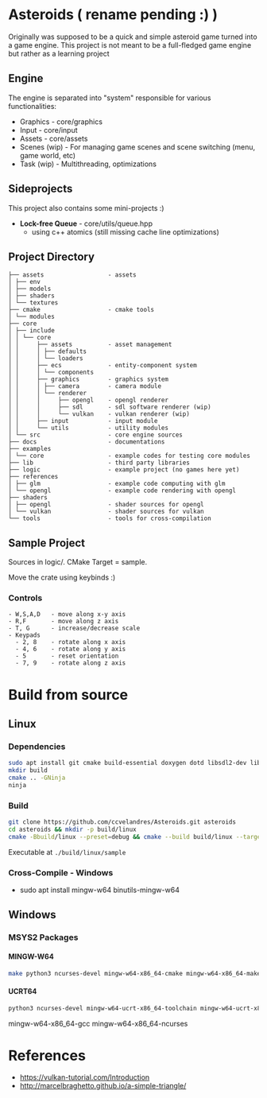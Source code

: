 # Asteroids ( rename pending :) )

Originally was supposed to be a quick and simple asteroid game turned into a game engine. This project is not meant to be a full-fledged game engine but rather as a learning project

## Engine

The engine is separated into "system" responsible for various functionalities:
- Graphics - core/graphics
- Input - core/input
- Assets - core/assets
- Scenes (wip) - For managing game scenes and scene switching (menu, game world, etc)
- Task (wip) - Multithreading, optimizations

## Sideprojects

This project also contains some mini-projects :)
- **Lock-free Queue** - core/utils/queue.hpp
  - using c++ atomics (still missing cache line optimizations)

## Project Directory

```.
├── assets                  - assets
│ ├── env
│ ├── models
│ ├── shaders
│ └── textures
├── cmake                   - cmake tools
│ └── modules
├── core
│ ├── include
│ │ └── core
│ │     ├── assets          - asset management 
│ │     │ ├── defaults
│ │     │ └── loaders
│ │     ├── ecs             - entity-component system
│ │     │ └── components
│ │     ├── graphics        - graphics system
│ │     │ ├── camera        - camera module
│ │     │ └── renderer
│ │     │     ├── opengl    - opengl renderer
│ │     │     ├── sdl       - sdl software renderer (wip)
│ │     │     └── vulkan    - vulkan renderer (wip)
│ │     ├── input           - input module
│ │     └── utils           - utility modules
│ └── src                   - core engine sources
├── docs                    - documentations
├── examples
│ └── core                  - example codes for testing core modules
├── lib                     - third party libraries
├── logic                   - example project (no games here yet)
├── references
│ ├── glm                   - example code computing with glm
│ └── opengl                - example code rendering with opengl 
├── shaders
│ ├── opengl                - shader sources for opengl
│ └── vulkan                - shader sources for vulkan
└── tools                   - tools for cross-compilation
```
## Sample Project

Sources in logic/. CMake Target = sample.

Move the crate using keybinds :)

### Controls

```
- W,S,A,D   - move along x-y axis
- R,F       - move along z axis
- T, G      - increase/decrease scale
- Keypads
  - 2, 8    - rotate along x axis
  - 4, 6    - rotate along y axis
  - 5       - reset orientation
  - 7, 9    - rotate along z axis
```

# Build from source
## Linux

### Dependencies

```bash
sudo apt install git cmake build-essential doxygen dotd libsdl2-dev libsdl2-gfx-dev libsdl2-image-dev libvulkan-dev vulkan-validationlayers libglm-dev libglew-dev libgl-dev libglew-dev libfreetype-dev
mkdir build
cmake .. -GNinja
ninja
```

### Build

```bash
git clone https://github.com/ccvelandres/Asteroids.git asteroids
cd asteroids && mkdir -p build/linux
cmake -Bbuild/linux --preset=debug && cmake --build build/linux --target all --parallel
```

Executable at `./build/linux/sample`


### Cross-Compile - Windows
- sudo apt install mingw-w64 binutils-mingw-w64


## Windows 

### MSYS2 Packages

#### MINGW-W64
```bash
make python3 ncurses-devel mingw-w64-x86_64-cmake mingw-w64-x86_64-make mingw-w64-x86_64-gcc  mingw-w64-x86_64-ninja diffutils bison flex mingw-w64-x86_64-freetype mingw-w64-x86_64-SDL2 mingw-w64-x86_64-SDL2_image mingw-w64-x86_64-nlohmann-json mingw-w64-x86_64-spdlog mingw-w64-x86_64-glm mingw-w64-x86_64-glew mingw-w64-x86_64-fmt
```

#### UCRT64
```bash
python3 ncurses-devel mingw-w64-ucrt-x86_64-toolchain mingw-w64-ucrt-x86_64-cmake mingw-w64-ucrt-x86_64-make mingw-w64-ucrt-x86_64-gcc  mingw-w64-ucrt-x86_64-ninja diffutils bison flex mingw-w64-ucrt-x86_64-freetype mingw-w64-ucrt-x86_64-SDL2 mingw-w64-ucrt-x86_64-SDL2_image mingw-w64-ucrt-x86_64-nlohmann-json mingw-w64-ucrt-x86_64-spdlog mingw-w64-ucrt-x86_64-glm mingw-w64-ucrt-x86_64-glew mingw-w64-ucrt-x86_64-fmt
```

mingw-w64-x86_64-gcc mingw-w64-x86_64-ncurses
# References
- https://vulkan-tutorial.com/Introduction
- http://marcelbraghetto.github.io/a-simple-triangle/